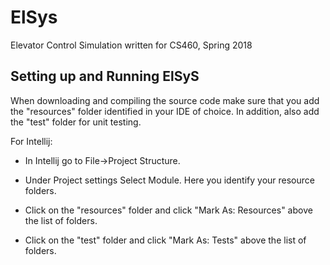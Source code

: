 # ElSys
Elevator Control Simulation written for CS460, Spring 2018

## Setting up and Running ElSyS
When downloading and compiling the source code make sure that you add the "resources" folder identified in your IDE of choice. In addition, also add the "test" folder for unit testing.

For Intellij:
- In Intellij go to File->Project Structure.

- Under Project settings Select Module. Here you identify your resource folders.

- Click on the "resources" folder and click "Mark As: Resources" above the list of folders.

- Click on the "test" folder and click "Mark As: Tests" above the list of folders.
